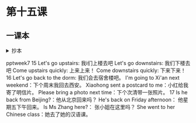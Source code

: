 # 第十五课

## 一课本

<details><summary>抄本</summary>

```
琳娜：    力波， 你来的真早！
丁力波:   刚才、银行人少， 不用排队。 琳娜， 你今天穿得很漂亮啊
琳娜：    是吗？我来银行还钱， 下午我还要去王府井买东西
丁力波：  今天一英镑多少人民币
琳娜：    一英镑换是一块五毛七分人民币。 明天我要去上海旅行， 得用人民币。
丁力波：  什么？ 明天你要去上海吗？ 你刚从西安回北京。【1】你真喜欢旅行！ 在西安玩儿的好不好？
琳娜：    我玩儿得非常好。
丁力波：  吃的怎么样？
琳娜：    车的还可以。【2】 这次住的不太好。
丁力波：  你参观兵马俑了没有？
琳娜：    我参观兵马俑了。 我还买了很多明信片，你到我那儿去看看吧。
丁力波：  好啊。 我也很想去西安旅行。【3】
琳娜：    小姐， 我想用英镑换人民币。这是五百英镑。
工作人员：好， 给您五千七百八十五块人民币。 数一数。
```

</details>

pptweek7
15
Let's go upstairs: 我i们上楼去吧
Let's go downstairs: 我们下楼去吧
Come upstairs quickly: 上来上来！
Come downstairs quickly: 下来下来！
16
Let's go back to the dorm: 我们会去宿舍楼吧。
I'm going to Xi'an next weekend：下个周末我回去西安。
Xiaohong sent a postcard to me：小红给我寄了明信片。
Please bring a photo next time：下个次清带一张照片。
17
Is he back from Beijing?：他从北京回来吗？
He's back on Friday afternoon： 他星期五下午回来。
Is Ms Zhang here?： 张小姐在这里吗？
She went to her Chinese class：她去了她的汉语课。